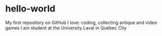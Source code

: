 # hello-world
My first repository on GitHub
I love: coding, collecting antique and video games
I am student at the University Laval in Québec City
